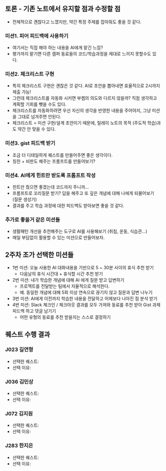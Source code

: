 ## 토론 - 기존 노트에서 유지할 점과 수정할 점

- 전체적으로 괜찮다고 느꼈지만, 약간 특정 주제를 잡아줘도 좋을 것 같다.
  
### 미션1. 피어 피드백에 사용하기
- 여기서는 직접 해야 하는 내용을 AI에게 맡긴 느낌?
- 평가까지 맡기면 다른 캠퍼 동료들의 코드/학습과정을 제대로 느끼지 못할수도 있다.
    
### 미션2. 체크리스트 구현
- 특히 체크리스트 구현은 괜찮은 것 같다. AI로 초안을 뽑아내면 효율적으로 2시까지 제출 가능!
- 그런데 체크리스트를 자동화 시키면 부켐의 의도와 다르지 않을까? 직점 생각하고 계획할 기회를 뺏을 수도 있다.
- 체크리스트를 자동화하려면 우선 자신의 생각을 반영한 내용을 주어야지, 그냥 미션을 그대로 넘겨주면 안된다.
- 체크리스트 = 미션 구현/설계 초안이기 때문에, 릴레이 노트의 목적 (주도적 학습)과도 약간 안 맞을 수 있다.
    
### 미션3. gist 피드백 받기
- 조금 더 디테일하게 퀘스트를 만들어주면 좋은 생각이다.
- 칭찬 + 비판도 해주는 프롬프트를 만들어보기?
    
### 미션4. AI에게 힌트만 받도록 프롬프트 작성
- 힌트만 줬으면 좋겠는데 코드까지 주니까...
- 프롬프트로 꼬리질문 받기? 답을 해주고 또 깊은 개념에 대해 나에게 되물어보기 (질문 생성기)
- 결과를 주고 학습 과정에 대한 피드백도 받아보면 좋을 것 같다.

### 추가로 좋을거 같은 미션들
- 생활패턴 개선을 추천해주는 도구로 AI를 사용해보기 (취침, 운동, 식습관...)
- 매일 부담없이 활용할 수 있는 미션으로 만들어보자.

## 2주차 조가 선택한 미션들
- 1번 미션: 오늘 사용한 AI 대화내용을 기반으로 5 ~ 30분 사이의 휴식 추천 받기
  - 다음날의 휴식 시간대 + 휴식할 시간 추천 받기 
- 2번 미션: 내가 학습한 개념에 대해 AI 에게 질문 받고 답변하기
  - 프로젝트를 전달받는 팀에서 자율적으로 해석한다.
  - 예. 동일한 개념에 대해 5회 이상 연속으로 끊기지 않고 질문과 답변 나누기 
- 3번 미션: AI에게 이전까지 학습한 내용을 전달하고 어제보다 나아진 점 분석 받기
- 4번 미션: Slack 체크인 / 체크아웃 결과를 모두 가져와 동료를 추천 받아 Gist 과제 피드백 하고 댓글 남기기
  - 어떤 유형의 동료를 추천 받을지는 스스로 결정하기
 
## 퀘스트 수행 결과

### J023 길연형
- 선택한 퀘스트:
- 선택 이유:

### J036 김민상
- 선택한 퀘스트:
- 선택 이유:

### J072 김지원
- 선택한 퀘스트:
- 선택 이유:

### J283 한지은
- 선택한 퀘스트:
- 선택 이유:


